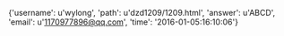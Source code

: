 {'username': u'wylong', 'path': u'dzd1209/1209.html', 'answer': u'ABCD', 'email': u'1170977896@qq.com', 'time': '2016-01-05:16:10:06'}